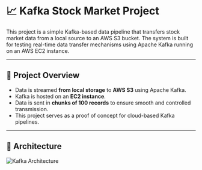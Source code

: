 # 📈 Kafka Stock Market Project

This project is a simple Kafka-based data pipeline that transfers stock market data from a local source to an AWS S3 bucket. The system is built for testing real-time data transfer mechanisms using Apache Kafka running on an AWS EC2 instance.

---

## 🚀 Project Overview

- Data is streamed **from local storage** to **AWS S3** using Apache Kafka.
- Kafka is hosted on an **EC2 instance**.
- Data is sent in **chunks of 100 records** to ensure smooth and controlled transmission.
- This project serves as a proof of concept for cloud-based Kafka pipelines.

---

## 🧱 Architecture

![Kafka Architecture](https://private-user-images.githubusercontent.com/115441787/467599724-23f447ca-6aef-4b48-8fae-dbe3d5420680.png?jwt=eyJhbGciOiJIUzI1NiIsInR5cCI6IkpXVCJ9.eyJpc3MiOiJnaXRodWIuY29tIiwiYXVkIjoicmF3LmdpdGh1YnVzZXJjb250ZW50LmNvbSIsImtleSI6ImtleTUiLCJleHAiOjE3NTI3NjMyNzEsIm5iZiI6MTc1Mjc2Mjk3MSwicGF0aCI6Ii8xMTU0NDE3ODcvNDY3NTk5NzI0LTIzZjQ0N2NhLTZhZWYtNGI0OC04ZmFlLWRiZTNkNTQyMDY4MC5wbmc_WC1BbXotQWxnb3JpdGhtPUFXUzQtSE1BQy1TSEEyNTYmWC1BbXotQ3JlZGVudGlhbD1BS0lBVkNPRFlMU0E1M1BRSzRaQSUyRjIwMjUwNzE3JTJGdXMtZWFzdC0xJTJGczMlMkZhd3M0X3JlcXVlc3QmWC1BbXotRGF0ZT0yMDI1MDcxN1QxNDM2MTFaJlgtQW16LUV4cGlyZXM9MzAwJlgtQW16LVNpZ25hdHVyZT0yNWNiYjljNWM0ZDc4ZGFkNjE0NzkzMjYyNzRiOWM1MzM2MjJlMzFhOGJlOGY4N2M5ZDVmMjA0MWZjMWZhZjI4JlgtQW16LVNpZ25lZEhlYWRlcnM9aG9zdCJ9.xiAaFDXJTo9LS_h9b-n6PEx7Nz_6oAbhrQ0ONsE0c74)
